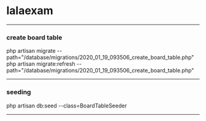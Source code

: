 # lalaexam

- - -
### create board table
php artisan migrate --path="/database/migrations/2020_01_19_093506_create_board_table.php" \
php artisan migrate:refresh --path="/database/migrations/2020_01_19_093506_create_board_table.php"
* * *
### seeding
php artisan db:seed --class=BoardTableSeeder
* * *
